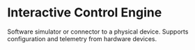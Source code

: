 # Interactive Control Engine

Software simulator or connector to a physical device. Supports configuration and telemetry from hardware devices.
